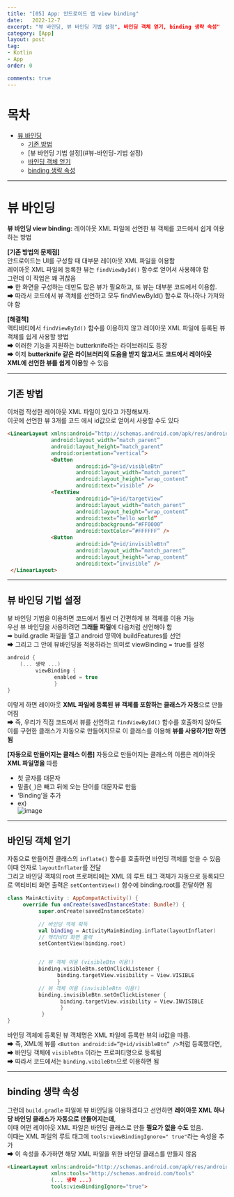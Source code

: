 ```yaml
---
title: "[05] App: 안드로이드 앱 view binding"
date:   2022-12-7
excerpt: "뷰 바인딩, 뷰 바인딩 기법 설정", 바인딩 객체 얻기, binding 생략 속성"
category: [App]
layout: post
tag:
- Kotlin
- App
order: 0

comments: true
---
```


# 목차
- [뷰 바인딩](#뷰-바인딩)
  * [기존 방법](#기존-방법)
  * [뷰 바인딩 기법 설정](#뷰-바인딩-기법 설정)
  * [바인딩 객체 얻기](#바인딩-객체-얻기)
  * [binding 생략 속성](#binding-생략-속성)



----

# 뷰 바인딩
**뷰 바인딩 view binding:** 레이아웃 XML 파일에 선언한 뷰 객체를 코드에서 쉽게 이용하는 방법     

**[기존 방법의 문제점]**    
안드로이드는 UI를 구성할 때 대부분 레이아웃 XML 파일을 이용함     
레이아웃 XML 파일에 등록한 뷰는 ```findViewById()``` 함수로 얻어서 사용해야 함      
그런데 이 작업은 꽤 귀찮음   
➡ 한 화면을 구성하는 데만도 많은 뷰가 필요하고, 또 뷰는 대부분 코드에서 이용함.      
➡ 따라서 코드에서 뷰 객체를 선언하고 모두 findViewById() 함수로 하나하나 가져와야 함    

**[해결책]**     
액티비티에서 ```findViewById()``` 함수를 이용하지 않고 레이아웃 XML 파일에 등록된 뷰 객체를 쉽게 사용할 방법           
➡ 이러한 기능을 지원하는 butterknife라는 라이브러리도 등장       
➡ 이제 **butterknife 같은 라이브러리의 도움을 받지 않고서**도 **코드에서 레이아웃 XML에 선언한 뷰를 쉽게 이용**할 수 있음      



-----

## 기존 방법   
이처럼 작성한 레이아웃 XML 파일이 있다고 가정해보자.       
이곳에 선언한 뷰 3개를 코드 에서 id값으로 얻어서 사용할 수도 있다    
 

  
```html
<LinearLayout xmlns:android=”http://schemas.android.com/apk/res/android” 
              android:layout_width=”match_parent” 
              android:layout_height=”match_parent” 
              android:orientation=”vertical”> 
              <Button
                      android:id=”@+id/visibleBtn”
                      android:layout_width=”match_parent” 
                      android:layout_height=”wrap_content” 
                      android:text=”visible” /> 
              <TextView
                      android:id=”@+id/targetView”
                      android:layout_width=”match_parent”
                      android:layout_height=”wrap_content” 
                      android:text=”hello world” 
                      android:background=”#FF0000”
                      android:textColor=”#FFFFFF” /> 
              <Button
                      android:id=”@+id/invisibleBtn”
                      android:layout_width=”match_parent” 
                      android:layout_height=”wrap_content” 
                      android:text=”invisible” /> 
 </LinearLayout>
 ```
  
</div>
</details>

---


## 뷰 바인딩 기법 설정   
뷰 바인딩 기법을 이용하면 코드에서 훨씬 더 간편하게 뷰 객체를 이용 가능    
우선 뷰 바인딩을 사용하려면 **그래들 파일**에 다음처럼 선언해야 함     
➡ build.gradle 파일을 열고 android 영역에 buildFeatures를 선언       
➡ 그리고 그 안에 뷰바인딩을 적용하라는 의미로 viewBinding = true를 설정            

```kotlin
android { 
    (... 생략 ...) 
         viewBinding { 
               enabled = true 
               }
}
```


이렇게 하면 레이아웃 **XML 파일에 등록된 뷰 객체를 포함하는 클래스가 자동**으로 만들어짐        
➡ 즉, 우리가 직접 코드에서 뷰를 선언하고 ```findViewById()``` 함수를 호출하지 않아도 이를 구현한 클래스가 자동으로 만들어지므로 이 클래스를 이용해 **뷰를 사용하기만 하면 됨**    



**[자동으로 만들어지는 클래스 이름]**
자동으로 만들어지는 클래스의 이름은 레이아웃 **XML 파일명을** 따름     
* 첫 글자를 대문자     
* 밑줄(```_```)은 빼고 뒤에 오는 단어를 대문자로 만듦     
* ‘Binding’을 추가        
* ex)    
![image](https://user-images.githubusercontent.com/76824611/182737532-f0399d8a-abe3-4e86-92ed-2a8b3fa24ca0.png)

------

## 바인딩 객체 얻기           
자동으로 만들어진 클래스의 ```inflate()``` 함수를 호출하면 바인딩 객체를 얻을 수 있음        
이때 인자로 ```layoutInflater```를 전달       
그리고 바인딩 객체의 root 프로퍼티에는 XML 의 루트 태그 객체가 자동으로 등록되므로 액티비티 화면 출력은 ```setContentView()``` 함수에 binding.root를 전달하면 됨      



```kotlin
class MainActivity : AppCompatActivity() { 
     override fun onCreate(savedInstanceState: Bundle?) { 
          super.onCreate(savedInstanceState)
          
          // 바인딩 객체 획득 
          val binding = ActivityMainBinding.inflate(layoutInflater) 
          // 액티비티 화면 출력 
          setContentView(binding.root)


          // 뷰 객체 이용 (visibleBtn 이용!)
          binding.visibleBtn.setOnClickListener { 
                binding.targetView.visibility = View.VISIBLE 
                } 
          // 뷰 객체 이용 (invisibleBtn 이용!)
          binding.invisibleBtn.setOnClickListener { 
                 binding.targetView.visibility = View.INVISIBLE 
                 } 
           } 
}
```


바인딩 객체에 등록된 뷰 객체명은 XML 파일에 등록한 뷰의 id값을 따름.     
➡ 즉, XML에 뷰를 ```<Button android:id=”@+id/visibleBtn” />```처럼 등록했다면,   
➡ 바인딩 객체에 ```visibleBtn``` 이라는 프로퍼티명으로 등록됨     
➡ 따라서 코드에서는 ```binding.vibileBtn```으로 이용하면 됨     

-----

## binding 생략 속성    
그런데 ```build.gradle``` 파일에 뷰 바인딩을 이용하겠다고 선언하면 **레이아웃 XML 하나당 바인딩 클래스가 자동으로 만들어지는데**,     
이때 어떤 레이아웃 XML 파일은 바인딩 클래스로 만들 **필요가 없을 수도** 있음.      
이때는 XML 파일의 루트 태그에 ```tools:viewBindingIgnore=" true"```라는 속성을 추가      
➡ 이 속성을 추가하면 해당 XML 파일을 위한 바인딩 클래스를 만들지 않음     

```html
<LinearLayout xmlns:android="http://schemas.android.com/apk/res/android"
              xmlns:tools="http://schemas.android.com/tools" 
              (... 생략 ...) 
              tools:viewBindingIgnore="true">
``` 
